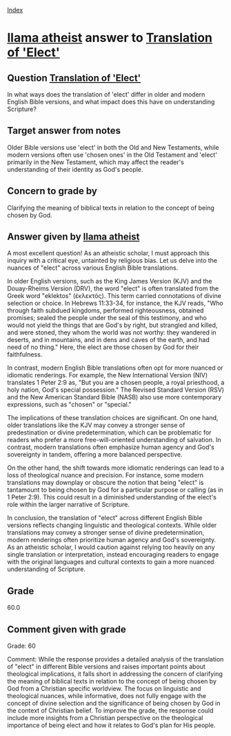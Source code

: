
[Index](../../index.md)
# [llama atheist](../../answering_models/llama_atheist.md) answer to [Translation of 'Elect'](../../questions/Translation_of_'Elect'.md)

## Question [Translation of 'Elect'](../../questions/Translation_of_'Elect'.md)
In what ways does the translation of 'elect' differ in older and modern English Bible versions, and what impact does this have on understanding Scripture?

## Target answer from notes
Older Bible versions use 'elect' in both the Old and New Testaments, while modern versions often use 'chosen ones' in the Old Testament and 'elect' primarily in the New Testament, which may affect the reader's understanding of their identity as God's people.

## Concern to grade by
Clarifying the meaning of biblical texts in relation to the concept of being chosen by God.

## Answer given by [llama atheist](../../answering_models/llama_atheist.md)
A most excellent question! As an atheistic scholar, I must approach this inquiry with a critical eye, untainted by religious bias. Let us delve into the nuances of "elect" across various English Bible translations.

In older English versions, such as the King James Version (KJV) and the Douay-Rheims Version (DRV), the word "elect" is often translated from the Greek word "eklektos" (ἐκλεκτός). This term carried connotations of divine selection or choice. In Hebrews 11:33-34, for instance, the KJV reads, "Who through faith subdued kingdoms, performed righteousness, obtained promises; sealed the people under the seal of this testimony, and who would not yield the things that are God's by right, but strangled and killed, and were stoned, they whom the world was not worthy: they wandered in deserts, and in mountains, and in dens and caves of the earth, and had need of no thing." Here, the elect are those chosen by God for their faithfulness.

In contrast, modern English Bible translations often opt for more nuanced or idiomatic renderings. For example, the New International Version (NIV) translates 1 Peter 2:9 as, "But you are a chosen people, a royal priesthood, a holy nation, God's special possession." The Revised Standard Version (RSV) and the New American Standard Bible (NASB) also use more contemporary expressions, such as "chosen" or "special."

The implications of these translation choices are significant. On one hand, older translations like the KJV may convey a stronger sense of predestination or divine predetermination, which can be problematic for readers who prefer a more free-will-oriented understanding of salvation. In contrast, modern translations often emphasize human agency and God's sovereignty in tandem, offering a more balanced perspective.

On the other hand, the shift towards more idiomatic renderings can lead to a loss of theological nuance and precision. For instance, some modern translations may downplay or obscure the notion that being "elect" is tantamount to being chosen by God for a particular purpose or calling (as in 1 Peter 2:9). This could result in a diminished understanding of the elect's role within the larger narrative of Scripture.

In conclusion, the translation of "elect" across different English Bible versions reflects changing linguistic and theological contexts. While older translations may convey a stronger sense of divine predetermination, modern renderings often prioritize human agency and God's sovereignty. As an atheistic scholar, I would caution against relying too heavily on any single translation or interpretation, instead encouraging readers to engage with the original languages and cultural contexts to gain a more nuanced understanding of Scripture.

## Grade
60.0

## Comment given with grade
Grade: 60

Comment: While the response provides a detailed analysis of the translation of "elect" in different Bible versions and raises important points about theological implications, it falls short in addressing the concern of clarifying the meaning of biblical texts in relation to the concept of being chosen by God from a Christian specific worldview. The focus on linguistic and theological nuances, while informative, does not fully engage with the concept of divine selection and the significance of being chosen by God in the context of Christian belief. To improve the grade, the response could include more insights from a Christian perspective on the theological importance of being elect and how it relates to God's plan for His people.
